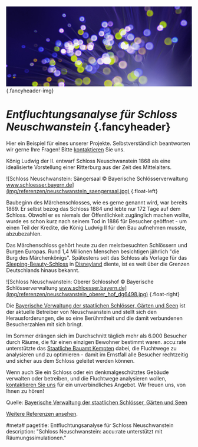 ![](/img/accurate-bild-3.jpg) {.fancyheader-img}
# *Entfluchtungsanalyse für Schloss Neuschwanstein* {.fancyheader}

Hier ein Beispiel für eines unserer Projekte.
Selbstverständlich beantworten wir gerne Ihre Fragen!
Bitte [kontaktieren](kontakt) Sie uns.

König Ludwig der II. entwarf Schloss Neuschwanstein 1868 als eine idealisierte Vorstellung einer Ritterburg aus der Zeit des Mittelalters. 

![Schloss Neuschwanstein: Sängersaal © Bayerische Schlösserverwaltung www.schloesser.bayern.de](img/referenzen/neuschwanstein_saengersaal.jpg) {.float-left}

Baubeginn des Märchenschlosses, wie es gerne genannt wird, war bereits 1869. Er selbst bezog das Schloss 1884 und lebte nur 172 Tage auf dem Schloss.
Obwohl er es niemals der Öffentlichkeit zugänglich machen wollte, wurde es schon kurz nach seinem Tod in 1886 für Besucher geöffnet - um einen Teil der Kredite, die König Ludwig II für den Bau aufnehmen musste, abzubezahlen.


Das Märchenschloss gehört heute zu den meistbesuchten Schlössern und Burgen Europas. Rund 1,4 Millionen Menschen besichtigen jährlich "die Burg des Märchenkönigs". Spätestens seit das Schloss als Vorlage für das [Sleeping-Beauty-Schloss](https://en.wikipedia.org/wiki/Sleeping_Beauty_Castle) in [Disneyland](https://disneyland.disney.go.com/) diente, ist es weit über die Grenzen Deutschlands hinaus bekannt.

![Schloss Neuschwanstein: Oberer Schlosshof © Bayerische Schlösserverwaltung www.schloesser.bayern.de](img/referenzen/neuschwanstein_oberer_hof_dg6498.jpg) {.float-right}

Die [Bayerische Verwaltung der staatlichen Schlösser, Gärten und Seen](http://www.neuschwanstein.de/) ist der aktuelle Betreiber von Neuschwanstein und stellt sich den Herausforderungen, die so eine Berühmtheit und die damit verbundenen Besucherzahlen mit sich bringt.

Im Sommer drängen sich im Durchschnitt täglich mehr als 6.000 Besucher durch Räume, die für einen einzigen Bewohner bestimmt waren.
accu:rate unterstützte das [Staatliche Bauamt Kempten](http://www.stbake.bayern.de/) dabei, die Fluchtwege zu analysieren und zu optimieren - damit im Ernstfall alle Besucher rechtzeitig und sicher aus dem Schloss geleitet werden können.


Wenn auch Sie ein Schloss oder ein denkmalgeschütztes Gebäude verwalten oder betreiben, und die Fluchtwege analysieren wollen, [kontaktieren Sie uns](kontakt) für ein unverbindliches Angebot. Wir freuen uns, von Ihnen zu hören!

Quelle: [Bayerische Verwaltung der staatlichen Schlösser, Gärten und Seen](http://www.neuschwanstein.de/)

[Weitere Referenzen ansehen](referenzen).


#meta#
pagetitle: Entfluchtungsanalyse für Schloss Neuschwanstein
description: "Schloss Neuschwanstein: accu:rate unterstützt mit Räumungssimulationen."

